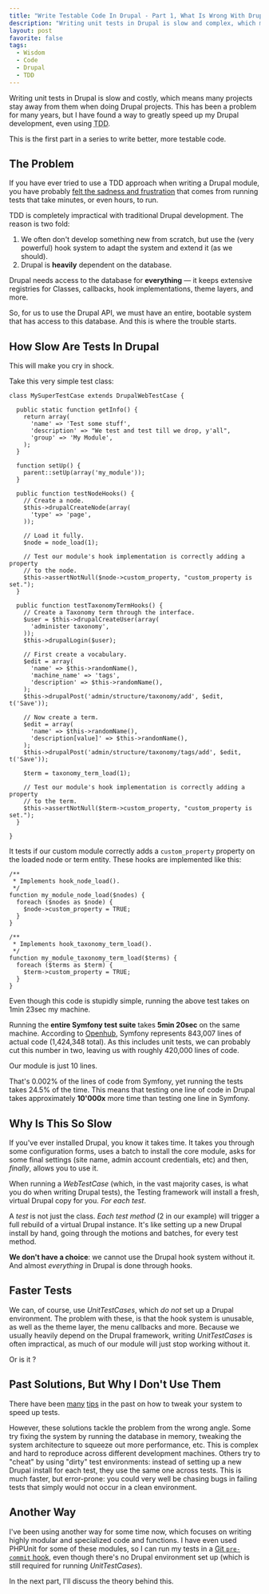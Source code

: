 ```yaml
---
title: "Write Testable Code In Drupal - Part 1, What Is Wrong With Drupal Tests"
description: "Writing unit tests in Drupal is slow and complex, which means many projects stay away from unit tests. This is the first part in a series to write better, more testable code."
layout: post
favorite: false
tags:
  - Wisdom
  - Code
  - Drupal
  - TDD
---
```


Writing unit tests in Drupal is slow and costly, which means many projects stay away from them when doing Drupal projects. This has been a problem for many years, but I have found a way to greatly speed up my Drupal development, even using <abbr title="Test Driven Development">TDD</abbr>.

This is the first part in a series to write better, more testable code.

## The Problem

If you have ever tried to use a TDD approach when writing a Drupal module, you have probably [felt the sadness and frustration](http://media3.giphy.com/media/Txh1UzI7d0aqs/giphy.gif) that comes from running tests that take minutes, or even hours, to run.

TDD is completely impractical with traditional Drupal development. The reason is two fold:

1. We often don't develop something new from scratch, but use the (very powerful) hook system to adapt the system and extend it (as we should).
2. Drupal is **heavily** dependent on the database.

Drupal needs access to the database for **everything** &mdash; it keeps extensive registries for Classes, callbacks, hook implementations, theme layers, and more.

So, for us to use the Drupal API, we must have an entire, bootable system that has access to this database. And this is where the trouble starts.

## How Slow Are Tests In Drupal

This will make you cry in shock.

Take this very simple test class:

````
class MySuperTestCase extends DrupalWebTestCase {

  public static function getInfo() {
    return array(
      'name' => 'Test some stuff',
      'description' => "We test and test till we drop, y'all",
      'group' => 'My Module',
    );
  }

  function setUp() {
    parent::setUp(array('my_module'));
  }

  public function testNodeHooks() {
    // Create a node.
    $this->drupalCreateNode(array(
      'type' => 'page',
    ));

    // Load it fully.
    $node = node_load(1);

    // Test our module's hook implementation is correctly adding a property
    // to the node.
    $this->assertNotNull($node->custom_property, "custom_property is set.");
  }

  public function testTaxonomyTermHooks() {
    // Create a Taxonomy term through the interface.
    $user = $this->drupalCreateUser(array(
      'administer taxonomy',
    ));
    $this->drupalLogin($user);

    // First create a vocabulary.
    $edit = array(
      'name' => $this->randomName(),
      'machine_name' => 'tags',
      'description' => $this->randomName(),
    );
    $this->drupalPost('admin/structure/taxonomy/add', $edit, t('Save'));

    // Now create a term.
    $edit = array(
      'name' => $this->randomName(),
      'description[value]' => $this->randomName(),
    );
    $this->drupalPost('admin/structure/taxonomy/tags/add', $edit, t('Save'));

    $term = taxonomy_term_load(1);

    // Test our module's hook implementation is correctly adding a property
    // to the term.
    $this->assertNotNull($term->custom_property, "custom_property is set.");    
  }

}
````

It tests if our custom module correctly adds a `custom_property` property on the loaded node or term entity. These hooks are implemented like this:

````
/**
 * Implements hook_node_load().
 */
function my_module_node_load($nodes) {
  foreach ($nodes as $node) {
    $node->custom_property = TRUE;
  }
}

/**
 * Implements hook_taxonomy_term_load().
 */
function my_module_taxonomy_term_load($terms) {
  foreach ($terms as $term) {
    $term->custom_property = TRUE;
  }
}
````

Even though this code is stupidly simple, running the above test takes on 1min 23sec my machine.

Running the **entire Symfony test suite** takes **5min 20sec** on the same machine. According to [Openhub](http://www.openhub.net/p/symfony/analyses/latest/languages_summary), Symfony represents 843,007 lines of actual code (1,424,348 total). As this includes unit tests, we can probably cut this number in two, leaving us with roughly 420,000 lines of code.

Our module is just 10 lines.

That's 0.002% of the lines of code from Symfony, yet running the tests takes 24.5% of the time. This means that testing one line of code in Drupal takes approximately **10'000x** more time than testing one line in Symfony.

## Why Is This So Slow

If you've ever installed Drupal, you know it takes time. It takes you through some configuration forms, uses a batch to install the core module, asks for some final settings (site name, admin account credentials, etc) and then, *finally*, allows you to use it.

When running a *WebTestCase* (which, in the vast majority cases, is what you do when writing Drupal tests), the Testing framework will install a fresh, virtual Drupal copy for you. *For each test*.

A *test* is not just the class. *Each test method* (2 in our example) will trigger a full rebuild of a virtual Drupal instance. It's like setting up a new Drupal install by hand, going through the motions and batches, for every test method.

**We don't have a choice**: we cannot use the Drupal hook system without it. And almost *everything* in Drupal is done through hooks.

## Faster Tests

We can, of course, use *UnitTestCases*, which *do not* set up a Drupal environment. The problem with these, is that the hook system is unusable, as well as the theme layer, the menu callbacks and more. Because we usually heavily depend on the Drupal framework, writing *UnitTestCases* is often impractical, as much of our module will just stop working without it.

Or is it ?

## Past Solutions, But Why I Don't Use Them

There have been [many](https://www.drupal.org/node/466972) [tips](http://www.jacobsingh.name/content/test-driven-development-drupal-possible) in the past on how to tweak your system to speed up tests.

However, these solutions tackle the problem from the wrong angle. Some try fixing the system by running the database in memory, tweaking the system architecture to squeeze out more performance, etc. This is complex and hard to reproduce across different development machines. Others try to "cheat" by using "dirty" test environments: instead of setting up a new Drupal install for each test, they use the same one across tests. This is much faster, but error-prone: you could very well be chasing bugs in failing tests that simply would not occur in a clean environment.

## Another Way

I've been using another way for some time now, which focuses on writing highly modular and specialized code and functions. I have even used PHPUnit for some of these modules, so I can run my tests in a [Git `pre-commit` hook](/lore/2014/07/14/how-git-hooks-made-me-a-better-and-more-lovable-developer/), even though there's no Drupal environment set up (which is still required for running *UnitTestCases*).

In the next part, I'll discuss the theory behind this.
